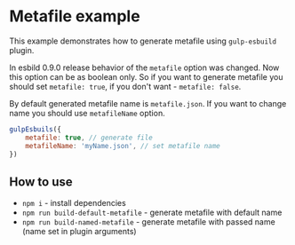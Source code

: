 # Metafile example

This example demonstrates how to generate metafile using `gulp-esbuild` plugin.

In esbild 0.9.0 release behavior of the `metafile` option was changed. Now this option can be as boolean only.
So if you want to generate metafile you should set `metafile: true`, if you don't want - `metafile: false`.

By default generated metafile name is `metafile.json`. If you want to change name you should use `metafileName` option.
```js
gulpEsbuils({
	metafile: true, // generate file
	metafileName: 'myName.json', // set metafile name
})
```

## How to use
- `npm i` - install dependencies
- `npm run build-default-metafile` - generate metafile with default name
- `npm run build-named-metafile` - generate metafile with passed name (name set in plugin arguments)
